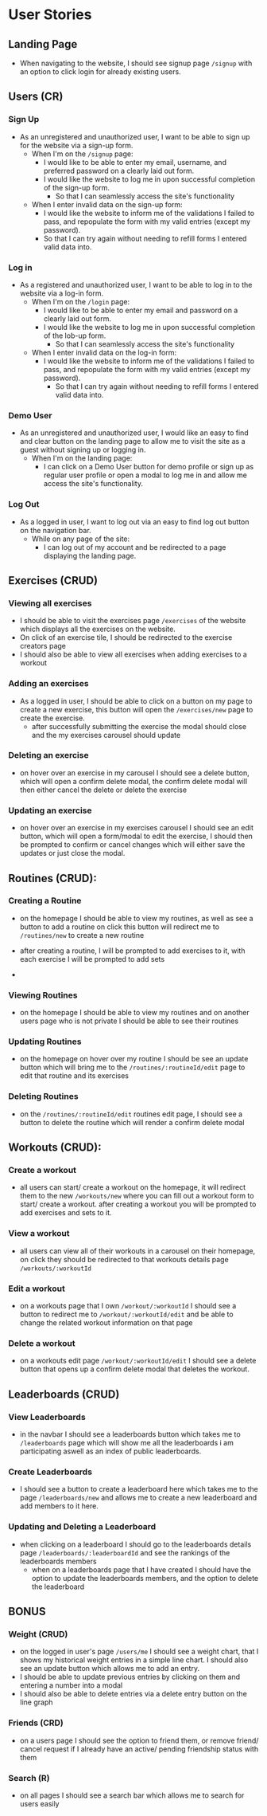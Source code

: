 # User Stories

## Landing Page
* When navigating to the website, I should see signup page `/signup` with an option to click login for already existing users.

## Users (CR)
### Sign Up

* As an unregistered and unauthorized user, I want to be able to sign up for the website via a sign-up form.
  * When I'm on the `/signup` page:
    * I would like to be able to enter my email, username, and preferred password on a clearly laid out form.
    * I would like the website to log me in upon successful completion of the sign-up form.
      * So that I can seamlessly access the site's functionality
  * When I enter invalid data on the sign-up form:
    * I would like the website to inform me of the validations I failed to pass, and repopulate the form with my valid entries (except my password).
    * So that I can try again without needing to refill forms I entered valid data into.


### Log in

* As a registered and unauthorized user, I want to be able to log in to the website via a log-in form.
  * When I'm on the `/login` page:
    * I would like to be able to enter my email and password on a clearly laid out form.
    * I would like the website to log me in upon successful completion of the lob-up form.
      * So that I can seamlessly access the site's functionality
  * When I enter invalid data on the log-in form:
    * I would like the website to inform me of the validations I failed to pass, and repopulate the form with my valid entries (except my password).
      * So that I can try again without needing to refill forms I entered valid data into.



### Demo User

* As an unregistered and unauthorized user, I would like an easy to find and clear button on the landing page to allow me to visit the site as a guest without signing up or logging in.
  * When I'm on the landing page:
    * I can click on a Demo User button for demo profile or  sign up as regular user profile or open a modal to log me in and allow me access the site's functionality.

### Log Out

* As a logged in user, I want to log out via an easy to find log out button on the navigation bar.
  * While on any page of the site:
    * I can log out of my account and be redirected to a page displaying the landing page.


## Exercises (CRUD)

### Viewing all exercises
  * I should be able to visit the exercises page `/exercises` of the website which displays all the exercises on the website.
  * On click of an exercise tile, I should be redirected to the exercise creators page
  * I should also be able to view all exercises when adding exercises to a workout

### Adding an exercises
* As a logged in user, I should be able to  click on a button on my page to create a new exercise, this button will open the `/exercises/new` page to create the exercise.
  * after successfully submitting the exercise the modal should close and the my exercises carousel should update
### Deleting an exercise
  * on hover over an exercise in my carousel I should see a delete button, which will open a confirm delete modal, the confirm delete modal will then either cancel the delete or delete the exercise

### Updating an exercise
  * on hover over an exercise in my exercises  carousel I should see an edit button, which will open a form/modal to edit the exercise, I should then be prompted to confirm or cancel changes which will either save the updates or just close the modal.



## Routines (CRUD):

### Creating a Routine
  * on the homepage I should be able to view my routines, as well as see a button to add a routine on click this button will redirect me to `/routines/new` to create a new routine

  * after creating a routine, I will be prompted to add exercises to it, with each exercise I will be prompted to add sets

  *
### Viewing Routines
  * on the homepage I should be able to view my routines
  and on another users page who is not private I should be able to see their routines

### Updating Routines
  * on the homepage on hover over my routine I should be see an update button which will bring me to the `/routines/:routineId/edit` page to edit that routine and its exercises

### Deleting Routines
  * on the `/routines/:routineId/edit` routines edit page, I should see a button to delete the routine which will render a confirm delete modal

## Workouts (CRUD):

### Create a workout
  * all users can start/ create a workout on the homepage, it will redirect them to the new `/workouts/new` where you can fill out a workout form to start/ create a workout. after creating a workout you will be prompted to add exercises and sets to it.

### View a workout
  * all users can view all of their workouts in a carousel on their homepage, on click they should be redirected to that workouts details page `/workouts/:workoutId`

### Edit a workout
  * on a workouts page that I own `/workout/:workoutId` I should see a button to redirect me to `/workout/:workoutId/edit` and be able to change the related workout information on that page

### Delete a workout
  * on a workouts edit page `/workout/:workoutId/edit` I should see a delete button that opens up a confirm delete modal that deletes the workout.




## Leaderboards (CRUD)
### View Leaderboards
  * in the navbar I should see a leaderboards button which takes me to `/leaderboards` page which will show me all the leaderboards i am participating aswell as an index of public leaderboards.
### Create Leaderboards
  * I should see a button to create a leaderboard here which takes me to the page `/leaderboards/new` and allows me to create a new leaderboard and add members to it here.

### Updating and Deleting a Leaderboard
  * when clicking on a leaderboard I should go to the leaderboards details page `/leaderboards/:leaderboardId` and see the rankings of the leaderboards members
    * when on a leaderboards page that I have created I should have the option to update the leaderboards members, and the option to delete the leaderboard

## BONUS

### Weight (CRUD)
  * on the logged in user's page `/users/me` I should see a weight chart, that I shows my historical weight entries in a simple line chart. I should also see an update button which allows me to add an entry.
  * I should be able to update previous entries by clicking on them and entering a number into a modal
  * I should also be able to delete entries via a delete entry button on the line graph

### Friends (CRD)
  * on a users page I should see the option to friend them, or remove friend/ cancel request if I already have an active/ pending friendship status with them

### Search (R)
  * on all pages I should see a search bar which allows me to search for users easily
